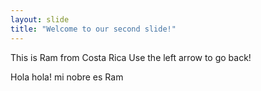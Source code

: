 ```yaml
---
layout: slide
title: "Welcome to our second slide!"
---
```

This is Ram from Costa Rica
Use the left arrow to go back!

Hola hola! mi nobre es Ram